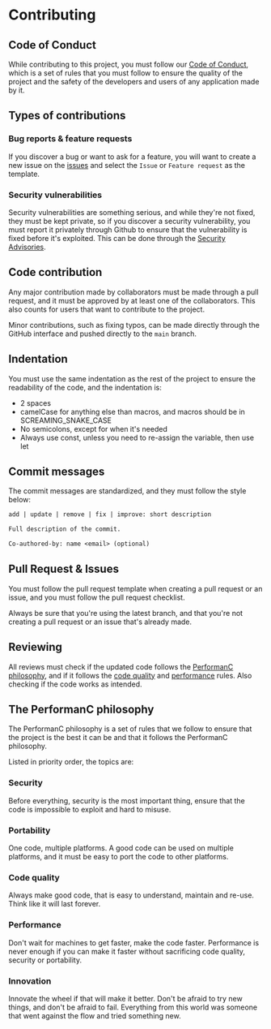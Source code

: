 # Contributing

## Code of Conduct

While contributing to this project, you must follow our [Code of Conduct](CODE_OF_CONDUCT.md), which is a set of rules that you must follow to ensure the quality of the project and the safety of the developers and users of any application made by it.

## Types of contributions

### Bug reports & feature requests

If you discover a bug or want to ask for a feature, you will want to create a new issue on the [issues](https://github.com/PerformanC/NodeLink/issues/new) and select the `Issue` or `Feature request` as the template.

### Security vulnerabilities

Security vulnerabilities are something serious, and while they're not fixed, they must be kept private, so if you discover a security vulnerability, you must report it privately through Github to ensure that the vulnerability is fixed before it's exploited. This can be done through the [Security Advisories](https://github.com/PerformanC/NodeLink/security/advisories/new).

## Code contribution

Any major contribution made by collaborators must be made through a pull request, and it must be approved by at least one of the collaborators. This also counts for users that want to contribute to the project.

Minor contributions, such as fixing typos, can be made directly through the GitHub interface and pushed directly to the `main` branch.

## Indentation

You must use the same indentation as the rest of the project to ensure the readability of the code, and the indentation is:

- 2 spaces
- camelCase for anything else than macros, and macros should be in SCREAMING_SNAKE_CASE
- No semicolons, except for when it's needed
- Always use const, unless you need to re-assign the variable, then use let

## Commit messages

The commit messages are standardized, and they must follow the style below:

```txt
add | update | remove | fix | improve: short description

Full description of the commit.

Co-authored-by: name <email> (optional)
```

## Pull Request & Issues

You must follow the pull request template when creating a pull request or an issue, and you must follow the pull request checklist.

Always be sure that you're using the latest branch, and that you're not creating a pull request or an issue that's already made.

## Reviewing

All reviews must check if the updated code follows the [PerformanC philosophy](#the-performanc-philosophy), and if it follows the [code quality](#code-quality) and [performance](#performance) rules. Also checking if the code works as intended.

## The PerformanC philosophy

The PerformanC philosophy is a set of rules that we follow to ensure that the project is the best it can be and that it follows the PerformanC philosophy.

Listed in priority order, the topics are:

### Security

Before everything, security is the most important thing, ensure that the code is impossible to exploit and hard to misuse.

### Portability

One code, multiple platforms. A good code can be used on multiple platforms, and it must be easy to port the code to other platforms.

### Code quality

Always make good code, that is easy to understand, maintain and re-use. Think like it will last forever.

### Performance

Don't wait for machines to get faster, make the code faster. Performance is never enough if you can make it faster without sacrificing code quality, security or portability.

### Innovation

Innovate the wheel if that will make it better. Don't be afraid to try new things, and don't be afraid to fail. Everything from this world was someone that went against the flow and tried something new.
